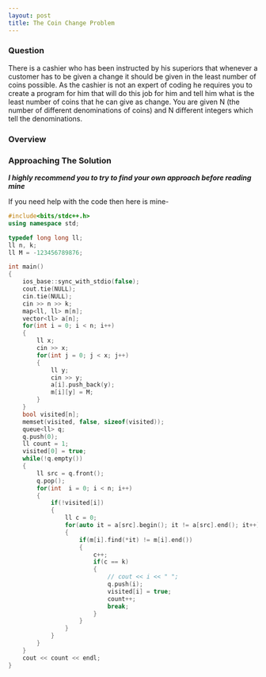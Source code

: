 ```yaml
---
layout: post
title: The Coin Change Problem
---
```


### Question

There is a cashier who has been instructed by his superiors that whenever a customer has to be given a change it should be given in the least number of coins possible. 
As the cashier is not an expert of coding he requires you to create a program for him that will do this job for him and tell him what is the least number of coins that he can give as change.
You are given N (the number of different denominations of coins) and N different integers which tell the denominations.

### Overview

<div style="text-align: justify">

</div>

### Approaching The Solution

_**I highly recommend you to try to find your own approach before reading mine**_

<div style="text-align: justify">

</div>

If you need help with the code then here is mine-

```cpp
#include<bits/stdc++.h>
using namespace std;

typedef long long ll;
ll n, k;
ll M = -123456789876;

int main()
{
    ios_base::sync_with_stdio(false);
    cout.tie(NULL);
    cin.tie(NULL);
    cin >> n >> k;
    map<ll, ll> m[n];
    vector<ll> a[n];
    for(int i = 0; i < n; i++)
    {
        ll x;
        cin >> x;
        for(int j = 0; j < x; j++)
        {   
            ll y;
            cin >> y;
            a[i].push_back(y);
            m[i][y] = M;
        }
    }
    bool visited[n];
    memset(visited, false, sizeof(visited));
    queue<ll> q;
    q.push(0);
    ll count = 1;
    visited[0] = true;
    while(!q.empty())
    {
        ll src = q.front();
        q.pop();
        for(int  i = 0; i < n; i++)
        {
            if(!visited[i])
            {
                ll c = 0;
                for(auto it = a[src].begin(); it != a[src].end(); it++)
                {
                    if(m[i].find(*it) != m[i].end())
                    {
                        c++;
                        if(c == k)
                        {
                            // cout << i << " ";
                            q.push(i);
                            visited[i] = true;
                            count++;
                            break;
                        }
                    }
                }
            }
        }
    }
    cout << count << endl;
}
```
